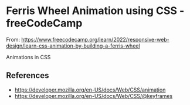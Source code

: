# Ferris Wheel Animation using CSS - freeCodeCamp

From: https://www.freecodecamp.org/learn/2022/responsive-web-design/learn-css-animation-by-building-a-ferris-wheel

Animations in CSS

## References

- https://developer.mozilla.org/en-US/docs/Web/CSS/animation
- https://developer.mozilla.org/en-US/docs/Web/CSS/@keyframes
